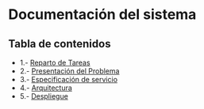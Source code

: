 # Documentación del sistema
## Tabla de contenidos
* 1.- [Reparto de Tareas](./0100-Reparto-de-tareas.md)
* 2.- [Presentación del Problema](./0200-Presentacion-del-problema.md)
* 3.- [Especificación de servicio](./0300-Especificacion-de-servicios.md)
* 4.- [Arquitectura](./0400-Arquitectura.md)
* 5.- [Despliegue](./0500-Despliegue.md)